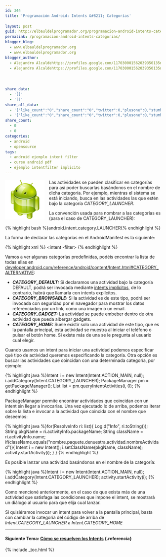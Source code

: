 ```yaml
---
id: 344
title: 'Programación Android: Intents &#8211; Categorías'

layout: post
guid: http://elbauldelprogramador.org/programacion-android-intents-categorias/
permalink: /programacion-android-intents-categorias/
blogger_blog:
  - www.elbauldelprogramador.org
  - www.elbauldelprogramador.org
blogger_author:
  - Alejandro Alcaldehttps://profiles.google.com/117030001562039350135noreply@blogger.com
  - Alejandro Alcaldehttps://profiles.google.com/117030001562039350135noreply@blogger.com

  
  
share_data:
  - '[]'
  - '[]'
share_all_data:
  - '{"like_count":"0","share_count":"0","twitter":0,"plusone":0,"stumble":0,"pinit":0,"count":0,"time":1333551702}'
  - '{"like_count":"0","share_count":"0","twitter":0,"plusone":0,"stumble":0,"pinit":0,"count":0,"time":1333551702}'
share_count:
  - 0
  - 0
categories:
  - android
  - opensource
tags:
  - android ejemplo intent filter
  - curso android pdf
  - ejemplo intentfilter implicito
---
```

<div class="separator" style="clear: both; text-align: center;">
  <img border="0" src="/images/2013/07/iconoAndroid.png" style="clear:left; float:left;margin-right:1em; margin-bottom:1em" />
</div>

Las actividades se pueden clasificar en categorías para así poder buscarlas basándonos en el nombre de dicha categoría. Por ejemplo, mientras el sistema se está iniciando, busca en las actividades las que estén bajo la categoría *CATEGORY_LAUNCHER*.

La convención usada para nombrar a las categorías es (para el caso de CATEGORY_LAUNCHER):

{% highlight bash %}android.intent.category.LAUNCHER{% endhighlight %}

La forma de declarar las categorías en el AndroidManifest es la siguiente:

  
<!--more-->

{% highlight xml %}<activity android:name=".PrincipalActivity" android:label="@string/app_name">
   <intent -filter>
      <action android:name="android.intent.action.MAIN" />
      <category android:name="android.intent.category.LAUNCHER" />
   </intent>
</activity>
{% endhighlight %}

Vamos a ver algunas categorías predefinidas, podéis encontrar la lista de todas ellas en <a target="_blank" href="http://developer.android.com/reference/android/content/Intent.html#CATEGORY_ALTERNATIVE">developer.android.com/reference/android/content/Intent.html#CATEGORY_ALTERNATIVE</a>:

  * ***CATEGORY_DEFAULT:*** Si declaramos una actividad bajo la categoría DEFAULT, podrá ser invocada mediante [intents implícitos][1], de lo contrario, habrá que llamarla con intents explícitos.
  * ***CATEGORY_BROWSABLE:*** Si la actividad es de este tipo, podrá ser invocada con seguridad por el navegador para mostrar los datos referenciados por un link, como una imagen o un email.
  * ***CATEGORY_GADGET:*** La actividad se puede embeber dentro de otra actividad que pueda albergar gadgets.
  * ***CATEGORY_HOME:*** Suele existir solo una actividad de este tipo, que es la pantalla principal, esta actividad se muestra al iniciar el teléfono o pulsar el botón home. Si existe más de una se le pregunta al usuario cual elegir.

Cuando usamos un intent para iniciar una actividad podemos especificar qué tipo de actividad queremos especificando la categoría. Otra opción es buscar las actividades que coincidan con una determinada categoría, por ejemplo:

{% highlight java %}Intent i = new Intent(Intent.ACTION_MAIN, null);
i.addCategory(Intent.CATEGORY_LAUNCHER);
PackageManager pm = getPackageManager();
List<resolveinfo> list = pm.queryIntentActivities(i, 0);
</resolveinfo>{% endhighlight %}

PackageManager permite encontrar actividades que coincidan con un intent sin llegar a invocarlas. Una vez ejecutado lo de arriba, podemos iterar sobre la lista e invocar a la actividad que coincida con el nombre que deseemos:

{% highlight java %}for(ResolveInfo ri: list){
   Log.d("Info", ri.toString());
   String pkgName = ri.activityInfo.packageName;
   String className = ri.activityInfo.name;
   if(className.equals("nombre.paquete.denuestra.actividad.nombreActividad")){
      Intent i = new Intent();
      i.setClassName(pkgName, className);
      activity.startActivity(i);
   }
}
{% endhighlight %}

Es posible lanzar una actividad basándonos en el nombre de la categoría:

{% highlight java %}Intent i = new Intent(Intent.ACTION_MAIN, null);
i.addCategory(Intent.CATEGORY_LAUNCHER);
activity.startActivity(i);
{% endhighlight %}

Como mencioné anteriormente, en el caso de que exista más de una actividad que satisfaga las condiciones que impone el intent, se mostrará un diálogo al usuario para que elija cual lanzar.

Si quisiéramos invocar un intent para volver a la pantalla principal, basta con cambiar la categoría del código de arriba de *Intent.CATEGORY_LAUNCHER* a *Intent.CATEGORY_HOME*

* * *

#### Siguiente Tema: [Cómo se resuelven los Intents][2] {.referencia}





 [1]: /2012/02/programacion-android-intents-conceptos.html
 [2]: /programacion-android-como-se-resuelven/

{% include _toc.html %}
